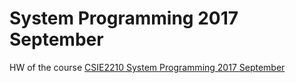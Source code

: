 # System Programming 2017 September
HW of the course [CSIE2210	System Programming 2017 September](https://systemprogrammingatntu.github.io/)
